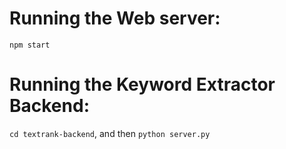 # Running the Web server:
`npm start`
# Running the Keyword Extractor Backend:
```cd textrank-backend```, and then `python server.py`
